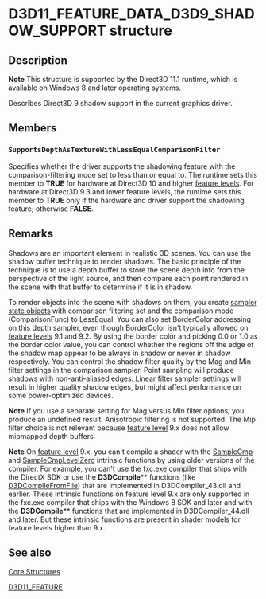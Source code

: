# D3D11_FEATURE_DATA_D3D9_SHADOW_SUPPORT structure

## Description

**Note** This structure is supported by the Direct3D 11.1 runtime, which is available on Windows 8 and later operating systems.

Describes Direct3D 9 shadow support in the current graphics driver.

## Members

### `SupportsDepthAsTextureWithLessEqualComparisonFilter`

Specifies whether the driver supports the shadowing feature with the comparison-filtering mode set to less than or equal to. The runtime sets this member to **TRUE** for hardware at Direct3D 10 and higher [feature levels](https://learn.microsoft.com/windows/desktop/direct3d11/overviews-direct3d-11-devices-downlevel-intro). For hardware at Direct3D 9.3 and lower feature levels, the runtime sets this member to **TRUE** only if the hardware and driver support the shadowing feature; otherwise **FALSE**.

## Remarks

Shadows are an important element in realistic 3D scenes. You can use the shadow buffer technique to render shadows. The basic principle of the technique is to use a depth buffer to store the scene depth info from the perspective of the light source, and then compare each point rendered in the scene with that buffer to determine if it is in shadow.

To render objects into the scene with shadows on them, you create [sampler state objects](https://learn.microsoft.com/windows/desktop/direct3dhlsl/dx-graphics-hlsl-sampler) with comparison filtering set and the comparison mode (ComparisonFunc) to LessEqual. You can also set BorderColor addressing on this depth sampler, even though BorderColor isn't typically allowed on [feature levels](https://learn.microsoft.com/windows/desktop/direct3d11/overviews-direct3d-11-devices-downlevel-intro) 9.1 and 9.2. By using the border color and picking 0.0 or 1.0 as the border color value, you can control whether the regions off the edge of the shadow map appear to be always in shadow or never in shadow respectively.
You can control the shadow filter quality by the Mag and Min filter settings in the comparison sampler. Point sampling will produce shadows with non-anti-aliased edges. Linear filter sampler settings will result in higher quality shadow edges, but might affect performance on some power-optimized devices.

**Note** If you use a separate setting for Mag versus Min filter options, you produce an undefined result. Anisotropic filtering is not supported. The Mip filter choice is not relevant because [feature level](https://learn.microsoft.com/windows/desktop/direct3d11/overviews-direct3d-11-devices-downlevel-intro) 9.x does not allow mipmapped depth buffers.

**Note** On [feature level](https://learn.microsoft.com/windows/desktop/direct3d11/overviews-direct3d-11-devices-downlevel-intro) 9.x, you can't compile a shader with the [SampleCmp](https://learn.microsoft.com/windows/desktop/direct3dhlsl/dx-graphics-hlsl-to-samplecmp) and [SampleCmpLevelZero](https://learn.microsoft.com/windows/desktop/direct3dhlsl/dx-graphics-hlsl-to-samplecmplevelzero) intrinsic functions by using older versions of the compiler. For example, you can't use the [fxc.exe](https://learn.microsoft.com/windows/desktop/direct3dtools/fxc) compiler that ships with the DirectX SDK or use the **D3DCompile**** functions (like [D3DCompileFromFile](https://learn.microsoft.com/windows/desktop/direct3dhlsl/d3dcompilefromfile)) that are implemented in D3DCompiler_43.dll and earlier. These intrinsic functions on feature level 9.x are only supported in the fxc.exe compiler that ships with the Windows 8 SDK and later and with the **D3DCompile**** functions that are implemented in D3DCompiler_44.dll and later.
But these intrinsic functions are present in shader models for feature levels higher than 9.x.

## See also

[Core Structures](https://learn.microsoft.com/windows/desktop/direct3d11/d3d11-graphics-reference-d3d11-core-structures)

[D3D11_FEATURE](https://learn.microsoft.com/windows/desktop/api/d3d11/ne-d3d11-d3d11_feature)
